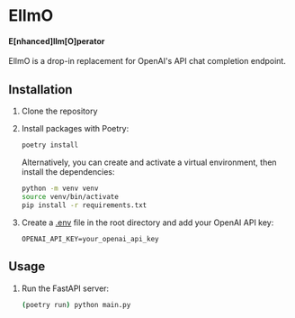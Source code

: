 # EllmO
#### E[nhanced]llm[O]perator

EllmO is a drop-in replacement for OpenAI's API chat completion endpoint.

## Installation

1. Clone the repository

2. Install packages with Poetry:
    ```sh
    poetry install
    ```

    Alternatively, you can create and activate a virtual environment, then install the dependencies:
    ```sh
    python -m venv venv
    source venv/bin/activate
    pip install -r requirements.txt
    ```

3. Create a [.env](http://_vscodecontentref_/1) file in the root directory and add your OpenAI API key:
    ```env
    OPENAI_API_KEY=your_openai_api_key
    ```

## Usage

1. Run the FastAPI server:
    ```sh
    (poetry run) python main.py
    ```